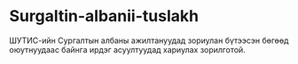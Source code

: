 # Surgaltin-albanii-tuslakh
ШУТИС-ийн Сургалтын албаны ажилтануудад зориулан бүтээсэн бөгөөд оюутнуудаас байнга ирдэг асуултуудад хариулах зорилготой. 
